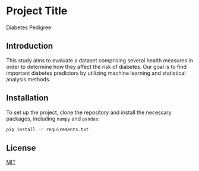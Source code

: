 # Project Title
Diabetes Pedigree

## Introduction
This study aims to evaluate a dataset comprising several health measures in order to determine how they affect the risk of diabetes. Our goal is to find important diabetes predictors by utilizing machine learning and statistical analysis methods.

## Installation
To set up the project, clone the repository and install the necessary packages, including `numpy` and `pandas`:

```bash
pip install -r requirements.txt
```
## License

[MIT](https://choosealicense.com/licenses/mit/)
